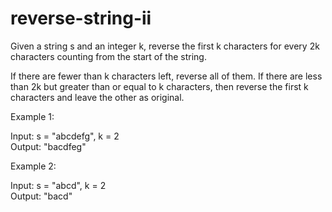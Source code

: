 # reverse-string-ii

Given a string s and an integer k, reverse the first k characters for every 2k characters counting from the start of the string.

If there are fewer than k characters left, reverse all of them. If there are less than 2k but greater than or equal to k characters, then reverse the first k characters and leave the other as original.

 

Example 1:

Input: s = "abcdefg", k = 2<br>
Output: "bacdfeg"

Example 2:

Input: s = "abcd", k = 2<br>
Output: "bacd"

